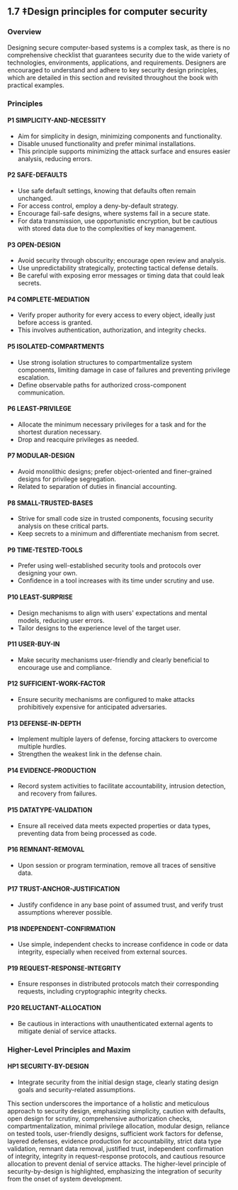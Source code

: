 ## 1.7 ‡Design principles for computer security

### Overview
Designing secure computer-based systems is a complex task, as there is no comprehensive checklist that guarantees security due to the wide variety of technologies, environments, applications, and requirements. Designers are encouraged to understand and adhere to key security design principles, which are detailed in this section and revisited throughout the book with practical examples.

### Principles

#### P1 SIMPLICITY-AND-NECESSITY
- Aim for simplicity in design, minimizing components and functionality.
- Disable unused functionality and prefer minimal installations.
- This principle supports minimizing the attack surface and ensures easier analysis, reducing errors.

#### P2 SAFE-DEFAULTS
- Use safe default settings, knowing that defaults often remain unchanged.
- For access control, employ a deny-by-default strategy.
- Encourage fail-safe designs, where systems fail in a secure state.
- For data transmission, use opportunistic encryption, but be cautious with stored data due to the complexities of key management.

#### P3 OPEN-DESIGN
- Avoid security through obscurity; encourage open review and analysis.
- Use unpredictability strategically, protecting tactical defense details.
- Be careful with exposing error messages or timing data that could leak secrets.

#### P4 COMPLETE-MEDIATION
- Verify proper authority for every access to every object, ideally just before access is granted.
- This involves authentication, authorization, and integrity checks.

#### P5 ISOLATED-COMPARTMENTS
- Use strong isolation structures to compartmentalize system components, limiting damage in case of failures and preventing privilege escalation.
- Define observable paths for authorized cross-component communication.

#### P6 LEAST-PRIVILEGE
- Allocate the minimum necessary privileges for a task and for the shortest duration necessary.
- Drop and reacquire privileges as needed.

#### P7 MODULAR-DESIGN
- Avoid monolithic designs; prefer object-oriented and finer-grained designs for privilege segregation.
- Related to separation of duties in financial accounting.

#### P8 SMALL-TRUSTED-BASES
- Strive for small code size in trusted components, focusing security analysis on these critical parts.
- Keep secrets to a minimum and differentiate mechanism from secret.

#### P9 TIME-TESTED-TOOLS
- Prefer using well-established security tools and protocols over designing your own.
- Confidence in a tool increases with its time under scrutiny and use.

#### P10 LEAST-SURPRISE
- Design mechanisms to align with users' expectations and mental models, reducing user errors.
- Tailor designs to the experience level of the target user.

#### P11 USER-BUY-IN
- Make security mechanisms user-friendly and clearly beneficial to encourage use and compliance.

#### P12 SUFFICIENT-WORK-FACTOR
- Ensure security mechanisms are configured to make attacks prohibitively expensive for anticipated adversaries.

#### P13 DEFENSE-IN-DEPTH
- Implement multiple layers of defense, forcing attackers to overcome multiple hurdles.
- Strengthen the weakest link in the defense chain.

#### P14 EVIDENCE-PRODUCTION
- Record system activities to facilitate accountability, intrusion detection, and recovery from failures.

#### P15 DATATYPE-VALIDATION
- Ensure all received data meets expected properties or data types, preventing data from being processed as code.

#### P16 REMNANT-REMOVAL
- Upon session or program termination, remove all traces of sensitive data.

#### P17 TRUST-ANCHOR-JUSTIFICATION
- Justify confidence in any base point of assumed trust, and verify trust assumptions wherever possible.

#### P18 INDEPENDENT-CONFIRMATION
- Use simple, independent checks to increase confidence in code or data integrity, especially when received from external sources.

#### P19 REQUEST-RESPONSE-INTEGRITY
- Ensure responses in distributed protocols match their corresponding requests, including cryptographic integrity checks.

#### P20 RELUCTANT-ALLOCATION
- Be cautious in interactions with unauthenticated external agents to mitigate denial of service attacks.

### Higher-Level Principles and Maxim

#### HP1 SECURITY-BY-DESIGN
- Integrate security from the initial design stage, clearly stating design goals and security-related assumptions.

This section underscores the importance of a holistic and meticulous approach to security design, emphasizing simplicity, caution with defaults, open design for scrutiny, comprehensive authorization checks, compartmentalization, minimal privilege allocation, modular design, reliance on tested tools, user-friendly designs, sufficient work factors for defense, layered defenses, evidence production for accountability, strict data type validation, remnant data removal, justified trust, independent confirmation of integrity, integrity in request-response protocols, and cautious resource allocation to prevent denial of service attacks. The higher-level principle of security-by-design is highlighted, emphasizing the integration of security from the onset of system development.
